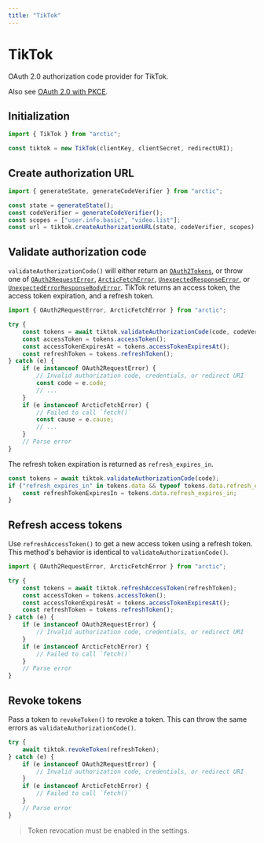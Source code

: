 ```yaml
---
title: "TikTok"
---
```


# TikTok

OAuth 2.0 authorization code provider for TikTok.

Also see [OAuth 2.0 with PKCE](/guides/oauth2-pkce).

## Initialization

```ts
import { TikTok } from "arctic";

const tiktok = new TikTok(clientKey, clientSecret, redirectURI);
```

## Create authorization URL

```ts
import { generateState, generateCodeVerifier } from "arctic";

const state = generateState();
const codeVerifier = generateCodeVerifier();
const scopes = ["user.info.basic", "video.list"];
const url = tiktok.createAuthorizationURL(state, codeVerifier, scopes);
```

## Validate authorization code

`validateAuthorizationCode()` will either return an [`OAuth2Tokens`](/reference/main/OAuth2Tokens), or throw one of [`OAuth2RequestError`](/reference/main/OAuth2RequestError), [`ArcticFetchError`](/reference/main/ArcticFetchError), [`UnexpectedResponseError`](/reference/main/UnexpectedResponseError), or [`UnexpectedErrorResponseBodyError`](/reference/main/UnexpectedErrorResponseBodyError). TikTok returns an access token, the access token expiration, and a refresh token.

```ts
import { OAuth2RequestError, ArcticFetchError } from "arctic";

try {
	const tokens = await tiktok.validateAuthorizationCode(code, codeVerifier);
	const accessToken = tokens.accessToken();
	const accessTokenExpiresAt = tokens.accessTokenExpiresAt();
	const refreshToken = tokens.refreshToken();
} catch (e) {
	if (e instanceof OAuth2RequestError) {
		// Invalid authorization code, credentials, or redirect URI
		const code = e.code;
		// ...
	}
	if (e instanceof ArcticFetchError) {
		// Failed to call `fetch()`
		const cause = e.cause;
		// ...
	}
	// Parse error
}
```

The refresh token expiration is returned as `refresh_expires_in`.

```ts
const tokens = await tiktok.validateAuthorizationCode(code);
if ("refresh_expires_in" in tokens.data && typeof tokens.data.refresh_expires_in === "number") {
	const refreshTokenExpiresIn = tokens.data.refresh_expires_in;
}
```

## Refresh access tokens

Use `refreshAccessToken()` to get a new access token using a refresh token. This method's behavior is identical to `validateAuthorizationCode()`.

```ts
import { OAuth2RequestError, ArcticFetchError } from "arctic";

try {
	const tokens = await tiktok.refreshAccessToken(refreshToken);
	const accessToken = tokens.accessToken();
	const accessTokenExpiresAt = tokens.accessTokenExpiresAt();
	const refreshToken = tokens.refreshToken();
} catch (e) {
	if (e instanceof OAuth2RequestError) {
		// Invalid authorization code, credentials, or redirect URI
	}
	if (e instanceof ArcticFetchError) {
		// Failed to call `fetch()`
	}
	// Parse error
}
```

## Revoke tokens

Pass a token to `revokeToken()` to revoke a token. This can throw the same errors as `validateAuthorizationCode()`.

```ts
try {
	await tiktok.revokeToken(refreshToken);
} catch (e) {
	if (e instanceof OAuth2RequestError) {
		// Invalid authorization code, credentials, or redirect URI
	}
	if (e instanceof ArcticFetchError) {
		// Failed to call `fetch()`
	}
	// Parse error
}
```

> Token revocation must be enabled in the settings.
